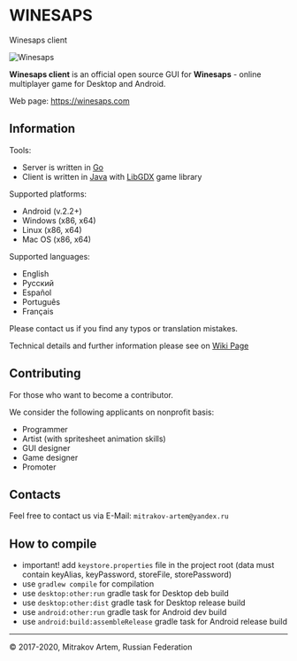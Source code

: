# WINESAPS
Winesaps client

![Winesaps](https://winesaps.com/img/winesaps.png)

**Winesaps client** is an official open source GUI for **Winesaps** - online multiplayer game for Desktop and Android.

Web page: <https://winesaps.com>

## Information ##
Tools:
* Server is written in [Go](https://golang.org)
* Client is written in [Java](https://www.java.com) with [LibGDX](https://libgdx.badlogicgames.com) game library

Supported platforms:
* Android (v.2.2+)
* Windows (x86, x64)
* Linux (x86, x64)
* Mac OS (x86, x64)

Supported languages:
* English
* Русский
* Español
* Português
* Français

Please contact us if you find any typos or translation mistakes.

Technical details and further information please see on [Wiki Page](https://github.com/mitrakov/winesaps/wiki)

## Contributing ##
For those who want to become a contributor.

We consider the following applicants on nonprofit basis:
* Programmer
* Artist (with spritesheet animation skills)
* GUI designer
* Game designer
* Promoter

## Contacts ##
Feel free to contact us via E-Mail: `mitrakov-artem@yandex.ru`

## How to compile
- important! add `keystore.properties` file in the project root (data must contain keyAlias, keyPassword, storeFile, storePassword)
- use `gradlew compile` for compilation
- use `desktop:other:run` gradle task for Desktop deb build
- use `desktop:other:dist` gradle task for Desktop release build
- use `android:other:run` gradle task for Android dev build
- use `android:build:assembleRelease` gradle task for Android release build

---
© 2017-2020, Mitrakov Artem, Russian Federation
